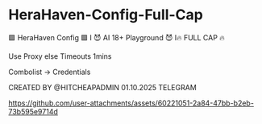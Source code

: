 # HeraHaven-Config-Full-Cap
🟪 HeraHaven Config 🟪 I 😈 AI 18+ Playground 😈 I🔥 FULL CAP 🔥 

Use Proxy else Timeouts 1mins

Combolist -> Credentials

CREATED BY @HITCHEAPADMIN 01.10.2025 TELEGRAM



https://github.com/user-attachments/assets/60221051-2a84-47bb-b2eb-73b595e9714d

